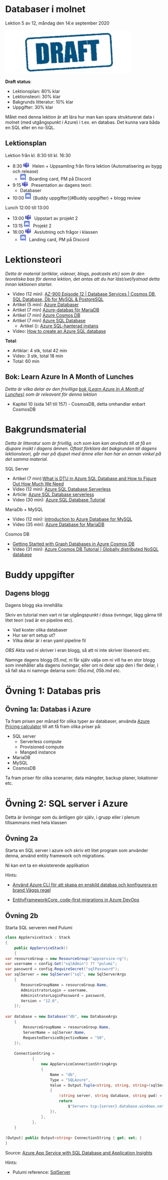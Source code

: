 # Databaser i molnet

Lektion 5 av 12, måndag den 14:e september 2020

![Draft](/assets/images/draft.png)

**Draft status**:

* Lektionsplan: 80% klar
* Lektionsteori: 30% klar
* Bakgrunds litteratur: 10% klar
* Uppgifter: 30% klar

Målet med denna lektion är att lära hur man kan spara strukturerat data i molnet (med utgångspunkt i Azure) i t.ex. en databas. Det kunna vara båda en SQL eller en no-SQL.

## Lektionsplan
Lektion från kl. 8:30 till kl. 16:30

* 8:30 <img style="margin-right:0.5em;" src="assets/images/teams18.png"  alt="Teams"/> Helen + Uppsamling från förra lektion (Automatisering av bygg och release)
  * <img style="margin-right:0.5em;" src="assets/images/discord18.png" alt="Discord"/> Boarding card, PM på Discord
* 9:15 <img style="margin-right:0.5em;" src="assets/images/teams18.png"  alt="Teams"/> Presentation av dagens teori: 
  * Databaser
* 10:00 <img style="margin-right:0.5em;" src="assets/images/discord18.png" alt="Discord"/>[Buddy uppgifter](#Buddy uppgifter) + blogg review

Lunch 12:00 till 13:00

* 13:00 <img style="margin-right:0.5em;" src="assets/images/teams18.png" alt="Teams"/> Uppstart av projekt 2
* 13:15 <img style="margin-right:0.5em;" src="assets/images/discord18.png" alt="Discord"/> Projekt 2
* 16:00 <img style="margin-right:0.5em;" src="assets/images/teams18.png" alt="Teams"/> Avslutning och frågor i klassen
  * <img style="margin-right:0.5em;" src="assets/images/discord18.png" alt="Discord"/> Landing card, PM på Discord

# Lektionsteori
*Detta är material (artiklar, videoer, blogs, podcasts etc) som är den teoretiska bas för denna lektion, det antas att du har läst/set/lystnad detta innan lektionen starter.*

* Video (12 min): [AZ-900 Episode 12 | Database Services | Cosmos DB, SQL Database, Db for MySQL & PostgreSQL](https://www.youtube.com/watch?v=RqD4nMyBazU)
* Artikel (5 min): [Azure Databaser](https://azure.microsoft.com/sv-se/product-categories/databases/)
* Artikel (7 min) [Azure-databas för MariaDB](https://azure.microsoft.com/sv-se/services/mariadb/)
* Artikel (7 min) [Azure Cosmos DB](https://azure.microsoft.com/sv-se/services/cosmos-db/)
* Artikel (7 min) [Azure SQL Database](https://azure.microsoft.com/sv-se/services/sql-database/)
  * Artikel (): [Azure SQL-hanterad instans](https://azure.microsoft.com/sv-se/services/azure-sql/sql-managed-instance/)
* Video: [How to create an Azure SQL database](https://www.youtube.com/watch?v=p7X8lH_XMtI)

**Total**:

- Artiklar: 4 stk, total 42 min
- Video: 3 stk, total 18 min
- Total: 60 min

## Bok: Learn Azure In A Month of Lunches

*Detta är vilka delar av den frivilliga [bok (Learn Azure In A Month of Lunches)](info_learningmaterial.md) som är releavant för denna lektion*

* Kapitel 10 (sida 141 till 157) - CosmosDB, detta omhandlar enbart CosmosDB

# Bakgrundsmaterial

*Detta är litteratur som är frivillig, och som kan kan används till at få en djupare insikt i dagens ämnen. Oftast förklara det bakgrunden till dagens lektionsteori, går mer på djupet med ämne eller han har en annan vinkel på det samma material.*

SQL Server

* Artikel (7 min):[What is DTU in Azure SQL Database and How to Figure Out How Much We Need](https://www.spotlightcloud.io/blog/what-is-dtu-in-azure-sql-database-and-how-much-do-we-need)
* Video (12 min): [Azure SQL Database Serverless](https://www.youtube.com/watch?v=2ykwUOfEPoU)
* Article: [Azure SQL Database serverless](https://docs.microsoft.com/en-us/azure/azure-sql/database/serverless-tier-overview)
* Video (30 min): [Azure SQL Database Tutorial](https://www.youtube.com/watch?v=BgvEOkcR0Wk)

MariaDb + MySQL

* Video (12 min): [Introduction to Azure Database for MySQL](https://www.youtube.com/watch?v=F66qd93h-1I)
* Video (35 min): [Azure Database for MariaDB](https://www.youtube.com/watch?v=FVG_l-ucS_U)

Cosmos DB

* [Getting Started with Graph Databases in Azure Cosmos DB](https://towardsdatascience.com/getting-started-with-graph-databases-in-azure-cosmos-db-cbfbf708cda5)
* Video (31 min): [Azure Cosmos DB Tutorial | Globally distributed NoSQL database](https://www.youtube.com/watch?v=R_Fi59j6BMo)

# Buddy uppgifter

## Dagens blogg

Dagens blogg ska innehålla:

Skriv en tutorial men vart ni tar utgångspunkt i dissa övningar, lägg gärna till litet teori (vad är en pipeline etc).

* Vad koster olika databaser
* Hur ser ert setup ut?
* Vilka delar är i eran yaml pipeline fil

*OBS* Akta vad ni skriver i eran blogg, så att ni inte skriver lösenord etc.

Namnge dagens blogg *05.md*, ni får själv välja om ni vill ha en stor blogg som innehåller alla dagens övningar, eller om ni delar upp den i fler delar, i så fall ska ni namnge delarna som: *05a.md*, *05b.md* etc.

# Övning 1: Databas pris

## Övning 1a: Databas i Azure

Ta fram prisen per månad för olika typer av databaser, använda [Azure Pricing calculator](https://azure.microsoft.com/en-us/pricing/calculator) till att få fram olika priser på:

* SQL server
  * Serverless compute
  * Provisioned compute
  * Manged instance
* MariaDB
* MySQL
* CosmosDB

Ta fram priser för olika scenarier, data mängder, backup planer, lokationer etc.

# Övning 2: SQL server i Azure

Detta är övningar som du äntligen gör själv, i grupp eller i plenum tillsammans med hela klassen

## Övning 2a

Starta en SQL server i azure och skriv ett litet program som använder denna, använd entity framework och migrations.

Ni kan evt ta en eksisterende applikation

Hints:

* [Använd Azure CLI för att skapa en enskild databas och konfigurera en brand Väggs regel](https://docs.microsoft.com/sv-se/azure/azure-sql/database/scripts/create-and-configure-database-cli)

* [EntityFrameworkCore, code-first migrations in Azure DevOps](https://medium.com/vx-company/entityframeworkcore-code-first-migrations-in-azure-devops-b5eb845fce18)

## Övning 2b

Starta SQL serveren med Pulumi

```csharp
class AppServiceStack : Stack
{
    public AppServiceStack()
    {
var resourceGroup = new ResourceGroup("appservice-rg");        
var username = config.Get("sqlAdmin") ?? "pulumi";
var password = config.RequireSecret("sqlPassword");
var sqlServer = new SqlServer("sql", new SqlServerArgs
    {
       ResourceGroupName = resourceGroup.Name,
       AdministratorLogin = username,
       AdministratorLoginPassword = password,
       Version = "12.0",
    });

var database = new Database("db", new DatabaseArgs
    {
        ResourceGroupName = resourceGroup.Name,
        ServerName = sqlServer.Name,
        RequestedServiceObjectiveName = "S0",
    });
    
    ConnectionString =
            {
                new AppServiceConnectionStringArgs
                {
                    Name = "db",
                    Type = "SQLAzure",
                    Value = Output.Tuple<string, string, string>(sqlServer.Name, database.Name, password).Apply(t =>
                    {
                        (string server, string database, string pwd) = t;
                        return
                            $"Server= tcp:{server}.database.windows.net;initial catalog={database};userID={username};password={pwd};Min Pool Size=0;Max Pool Size=30;Persist Security Info=true;";
                    }),
                },
            },
    }
    
[Output] public Output<string> ConnectionString { get; set; }
}
```

Source: [Azure App Service with SQL Database and Application Insights](https://github.com/pulumi/examples/blob/master/azure-cs-appservice/AppServiceStack.cs)

Hints:

* Pulumi reference: [SqlServer](https://www.pulumi.com/docs/reference/pkg/azure/sql/sqlserver/)

